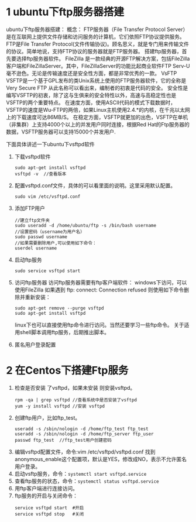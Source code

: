 # 1 ubuntu下ftp服务器搭建
ubuntu下ftp服务器搭建：
概念：
    FTP服务器（File Transfer Protocol Server）是在互联网上提供文件存储和访问服务的计算机，它们依照FTP协议提供服务。
    FTP是File Transfer Protocol(文件传输协议)。顾名思义，就是专门用来传输文件的协议。简单地说，支持FTP协议的服务器就是FTP服务器。
搭建ftp服务器，首先要选择ftp服务器软件。
FileZilla
是一款经典的开源FTP解决方案，包括FileZilla客户端和FileZillaServer。其中，FileZillaServer的功能比起商业软件FTP Serv-U毫不逊色。无论是传输速度还是安全性方面，都是非常优秀的一款。
VsFTP
VSFTP是一个基于GPL发布的类Unix系统上使用的FTP服务器软件，它的全称是Very Secure FTP 从此名称可以看出来，编制者的初衷是代码的安全。
安全性是编写VSFTP的初衷，除了这与生俱来的安全特性以外，高速与高稳定性也是VSFTP的两个重要特点。
在速度方面，使用ASCII代码的模式下载数据时，VSFTP的速度是Wu-FTP的两倍，如果Linux主机使用2.4.*的内核，在千兆以太网上的下载速度可达86MB/S。
在稳定方面，VSFTP就更加的出色，VSFTP在单机（非集群）上支持4000个以上的并发用户同时连接，根据Red Hat的Ftp服务器的数据，VSFTP服务器可以支持15000个并发用户.

下面具体讲述一下ubuntu下vsftpd软件
1. 下载vsftpd软件
	```
	sudo apt-get install vsftpd
	vsftpd -v  //查看版本
	```
2. 配置vsftpd.conf文件，具体的可以看里面的说明。这里采用默认配置。
	```
	sudo vim /etc/vsftpd.conf
	```
3. 添加FTP用户
	```
	//建立ftp文件夹
	sudo useradd -d /home/ubuntu/ftp -s /bin/bash username
	//设置密码（username为用户名）
	sudo passwd username
	//如果需要删除用户,可以使用如下命令：
	userdel username
	```
4. 启动ftp服务
	```
	sudo service vsftpd start
	```
5. 访问ftp服务器
访问ftp服务器需要有ftp客户端软件：
windows下访问，可以使用FileZilla
如果遇到
ftp: connect: Connection refused
则使用如下命令删除并重新安装：
	```
	sudo apt-get remove --purge vsftpd
	sudo apt-get install vsftpd
	```
	linux下也可以直接使用ftp命令进行访问。当然还要学习一些ftp命令。
	关于适用shell脚本调用ftp服务，后期推出脚本。
	
6. 匿名用户登录配置

# 2 在Centos下搭建Ftp服务

1. 检查是否安装 了vsftpd，如果未安装 则安装vsftpd。
	```
	rpm -qa | grep vsftpd //查看系统中是否安装了vsftpd 
	yum -y install vsftpd //安装 vsftpd
	```
2. 创建ftp用户，比如ftp_test。
	```
	useradd -s /sbin/nologin -d /home/ftp_test ftp_test
	useradd -s /sbin/nologin -d /home/ftp_server ftp_user
	passwd ftp_test  //ftp_test用户创建密码
	```
3. 编辑vsftpd配置文件，命令:vim /etc/vsftpd/vsftpd.conf
找到anonymous_enable这个配置项，默认是YES，修改成NO，表示不允许匿名用户登录。
4. 启动vsftp服务，命令：`systemctl start vsftpd.service`
5. 查看ftp服务的状态，命令：`systemctl status vsftpd.service`
6. 用ftp客户端进行连接访问。
7. ftp服务的开启与关闭命令：
	```
	service vsftpd start  #开启 
	service vsftpd stop   #关闭 
	```

<!--stackedit_data:
eyJoaXN0b3J5IjpbODE2MDg1Mzk4LDk2Mzk1MDE4Nl19
-->